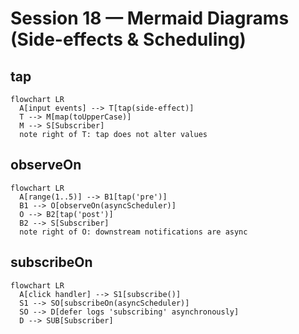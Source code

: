 # Session 18 — Mermaid Diagrams (Side-effects & Scheduling)

## tap
```mermaid
flowchart LR
  A[input events] --> T[tap(side-effect)]
  T --> M[map(toUpperCase)]
  M --> S[Subscriber]
  note right of T: tap does not alter values
```

## observeOn
```mermaid
flowchart LR
  A[range(1..5)] --> B1[tap('pre')]
  B1 --> O[observeOn(asyncScheduler)]
  O --> B2[tap('post')]
  B2 --> S[Subscriber]
  note right of O: downstream notifications are async
```

## subscribeOn
```mermaid
flowchart LR
  A[click handler] --> S1[subscribe()]
  S1 --> SO[subscribeOn(asyncScheduler)]
  SO --> D[defer logs 'subscribing' asynchronously]
  D --> SUB[Subscriber]
```
